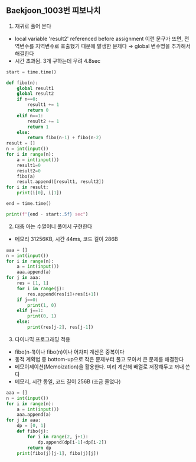 ## Baekjoon_1003번 피보나치
1) 재귀로 풀어 본다
+ local variable 'result2' referenced before assignment 이런 문구가 뜨면, 전역변수를 지역변수로 호출했기 때문에 발생한 문제다
 → global 변수명을 추가해서 해결한다
+ 시간 초과됨. 3개 구하는데 무려 4.8sec
```python
start = time.time()

def fibo(n):
    global result1
    global result2
    if n==0:
        result1 += 1
        return 0
    elif n==1:
        result2 += 1
        return 1
    else:
        return fibo(n-1) + fibo(n-2)
result = []
n = int(input())
for i in range(n):
    a = int(input())
    result1=0
    result2=0
    fibo(a)
    result.append([result1, result2])
for i in result:
    print(i[0], i[1])

end = time.time()

print(f"{end - start:.5f} sec")
```
2) 대충 아는 수열이니 풀어서 구현한다
+ 메모리 31256KB, 시간 44ms, 코드 길이 286B
```python
aaa = []
n = int(input())
for i in range(n):
    a = int(input())
    aaa.append(a)
for j in aaa:
    res = [1, 1]
    for i in range(j):
        res.append(res[i]+res[i+1])
    if j==0:
        print(1, 0)
    elif j==1:
        print(0, 1)
    else:
        print(res[j-2], res[j-1])
```
3) 다이나믹 프로그래밍 적용
+ fibo(n-1)이나 fibo(n)이나 어차피 계산은 중복이다
+ 동적 계획법 중 bottom-up으로 작은 문제부터 풀고 모아서 큰 문제를 해결한다
+ 메모이제이션(Memoization)을 활용한다. 미리 계산해 배열로 저장해두고 꺼내 쓴다
+ 메모리, 시간 동일, 코드 길이 256B (조금 줄었다)
```python
aaa = []
n = int(input())
for i in range(n):
    a = int(input())
    aaa.append(a)
for j in aaa:
    dp = [0, 1]
    def fibo(j):
        for i in range(2, j+1):
            dp.append(dp[i-1]+dp[i-2])
        return dp
    print(fibo(j)[j-1], fibo(j)[j])
```
